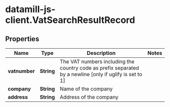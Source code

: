 # datamill-js-client.VatSearchResultRecord

## Properties
Name | Type | Description | Notes
------------ | ------------- | ------------- | -------------
**vatnumber** | **String** | The VAT numbers including the country code as prefix separated by a newline [only if uglify is set to 1] | 
**company** | **String** | Name of the company | 
**address** | **String** | Address of the company | 


